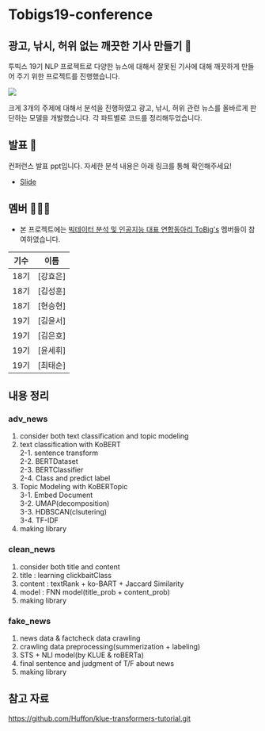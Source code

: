 # Tobigs19-conference
## 광고, 낚시, 허위 없는 깨끗한 기사 만들기 📰

투빅스 19기 NLP 프로젝트로 다양한 뉴스에 대해서 잘못된 기사에 대해 깨끗하게 만들어 주기 위한 프로젝트를 진행했습니다.

![](https://github.com/choitaesoon/Tobigs19-conference/assets/113870266/bbe65eb5-9e0c-4163-95b1-fbe8574e7d4d)

크게 3개의 주제에 대해서 분석을 진행하였고 광고, 낚시, 허위 관련 뉴스를 올바르게 판단하는 모델을 개발했습니다.
각 파트별로 코드를 정리해두었습니다.

## 발표 🙋

컨퍼런스 발표 ppt입니다. 자세한 분석 내용은 아래 링크를 통해 확인해주세요!  
- [Slide](https://docs.google.com/viewer?url=https://github.com/choitaesoon/Tobigs19-conference/blob/main/%EA%B9%A8%EB%81%97%ED%95%9C%EA%B8%B0%EC%82%AC%EB%A7%8C%EB%93%A4%EA%B8%B0_%EC%9E%90%EC%97%B0%EC%9D%B8%EC%9D%B4%EB%8B%A4.pdf?raw=T)


## 멤버 🧑‍🤝‍🧑

- 본 프로젝트에는 [빅데이터 분석 및 인공지능 대표 연합동아리 ToBig's](http://www.datamarket.kr/xe/) 멤버들이 참여하였습니다.

|기수|이름|
|:-----:|:-----:|
|18기|[강효은]|
|18기|[김성훈]|
|18기|[현승현]|
|19기|[김윤서]|
|19기|[김은호]|
|19기|[윤세휘]|
|19기|[최태순]|

## 내용 정리

### adv_news
1. consider both text classification and topic modeling
2. text classification with KoBERT  
   2-1. sentence transform  
   2-2. BERTDataset  
   2-3. BERTClassifier  
   2-4. Class and predict label  
3. Topic Modeling with KoBERTopic  
   3-1. Embed Document  
   3-2. UMAP(decomposition)  
   3-3. HDBSCAN(clsutering)  
   3-4. TF-IDF   
4. making library  

### clean_news
1. consider both title and content
2. title : learning clickbaitClass
3. content : textRank + ko-BART + Jaccard Similarity
4. model : FNN model(title_prob + content_prob)
5. making library

### fake_news
1. news data & factcheck data crawling
2. crawling data preprocessing(summerization + labeling)
3. STS + NLI model(by KLUE & roBERTa)
4. final sentence and judgment of T/F about news
5. making library

## 참고 자료
[](https://github.com/Huffon/klue-transformers-tutorial.git)https://github.com/Huffon/klue-transformers-tutorial.git


